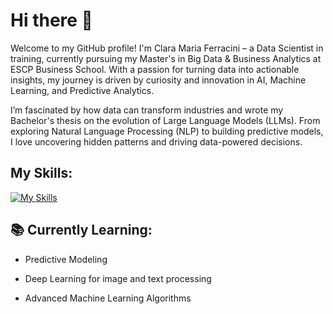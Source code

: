# Hi there 👋

<!--
**claraferrax/claraferrax** is a ✨ _special_ ✨ repository because its `README.md` (this file) appears on your GitHub profile.

Here are some ideas to get you started:

- 🔭 I’m currently working on ...
- 🌱 I’m currently learning ...
- 👯 I’m looking to collaborate on ...
- 🤔 I’m looking for help with ...
- 💬 Ask me about ...
- 📫 How to reach me: ...
- 😄 Pronouns: ...
- ⚡ Fun fact: ...
-->

Welcome to my GitHub profile! I'm Clara Maria Ferracini – a Data Scientist in training, currently pursuing my Master's in Big Data & Business Analytics at ESCP Business School. With a passion for turning data into actionable insights, my journey is driven by curiosity and innovation in AI, Machine Learning, and Predictive Analytics.

I’m fascinated by how data can transform industries and wrote my Bachelor's thesis on the evolution of Large Language Models (LLMs). From exploring Natural Language Processing (NLP) to building predictive models, I love uncovering hidden patterns and driving data-powered decisions.

## My Skills: 
[![My Skills](https://skillicons.dev/icons?i=python,pytorch,tensorflow,r,matlab,mysql,anaconda,bash,html,css,django,git,github)](https://skillicons.dev)

## 📚 Currently Learning:

- Predictive Modeling

- Deep Learning for image and text processing

- Advanced Machine Learning Algorithms





